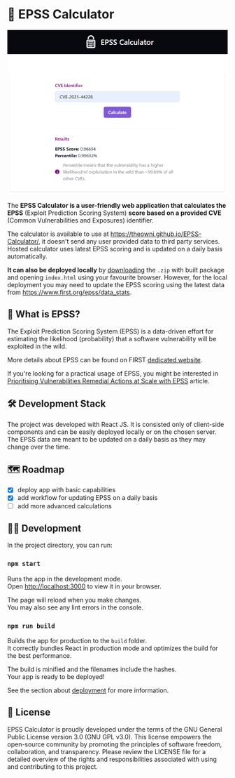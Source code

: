 # 🔢 EPSS Calculator

[![Calculator Screenshot](./calc-screenshot.png)](https://theowni.github.io/EPSS-Calculator/)

The **EPSS Calculator is a user-friendly web application that calculates the EPSS** (Exploit Prediction Scoring System) **score based on a provided CVE** (Common Vulnerabilities and Exposures) identifier.

The calculator is available to use at https://theowni.github.io/EPSS-Calculator/, it doesn't send any user provided data to third party services. Hosted calculator uses latest EPSS scoring and is updated on a daily basis automatically.

**It can also be deployed locally** by [downloading](https://github.com/theowni/EPSS-Calculator/archive/refs/heads/gh-pages.zip) the `.zip` with built package and opening `index.html` using your favourite browser. However, for the local deployment you may need to update the EPSS scoring using the latest data from https://www.first.org/epss/data_stats. 

## 👾 What is EPSS?

The Exploit Prediction Scoring System (EPSS) is a data-driven effort for estimating the likelihood (probability) that a software vulnerability will be exploited in the wild.

More details about EPSS can be found on FIRST [dedicated website](https://www.first.org/epss/model).

If you're looking for a practical usage of EPSS, you might be interested in [Prioritising Vulnerabilities Remedial Actions at Scale with EPSS](https://devsec-blog.com/2024/04/prioritising-vulnerabilities-remedial-actions-at-scale-with-epss/) article.



## 🛠️ Development Stack

The project was developed with React JS. It is consisted only of client-side components and can be easily deployed locally or on the chosen server. The EPSS data are meant to be updated on a daily basis as they may change over the time.

## 🗺️ Roadmap

- [x] deploy app with basic capabilities
- [x] add workflow for updating EPSS on a daily basis
- [ ] add more advanced calculations

## 👨‍💻 Development

In the project directory, you can run:

### `npm start`

Runs the app in the development mode.\
Open [http://localhost:3000](http://localhost:3000) to view it in your browser.

The page will reload when you make changes.\
You may also see any lint errors in the console.

### `npm run build`

Builds the app for production to the `build` folder.\
It correctly bundles React in production mode and optimizes the build for the best performance.

The build is minified and the filenames include the hashes.\
Your app is ready to be deployed!

See the section about [deployment](https://facebook.github.io/create-react-app/docs/deployment) for more information.


## 🧾 License
EPSS Calculator is proudly developed under the terms of the GNU General Public License version 3.0 (GNU GPL v3.0). This license empowers the open-source community by promoting the principles of software freedom, collaboration, and transparency. Please review the LICENSE file for a detailed overview of the rights and responsibilities associated with using and contributing to this project.

